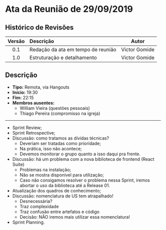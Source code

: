 # Ata da Reunião de 29/09/2019

## Histórico de Revisões

|Versão|Descrição|Autor|
|:----:|:--------|:---:|
|0.1|Redação da ata em tempo de reunião|Victor Gomide|
|1.0|Estruturação e detalhamento|Victor Gomide|

## Descrição
* **Tipo:** Remota, via Hangouts
* **Início:** 19:30
* **Fim:** 22:15
* **Membros ausentes:**
    - William Vieira (questões pessoais)
    - Thiago Pereira (compromisso na igreja)

***

* Sprint Review;
* Sprint Retrospective;
* Discussão: como tratamos as dívidas técnicas?
    - Deveriam ser tratadas como prioridade;
    - Na prática, isso não acontece;
    - Devemos monitorar o grupo quanto a isso daqui pra frente.
* Discussão: há um problema com a nova biblioteca de frontend (React Suite)
    - Problemas na instalação;
    - Não se mostra disponível para utilização;
    - Caso não consigamos resolver o problema nessa Sprint, iremos abortar o uso da biblioteca até a Release 01.
* Atualização dos quadros de conhecimento;
* Discussão: nomenclatura de US tem atrapalhado!
    - Desnecessária?
    - Traz complexidade
    - Traz confusão entre artefatos e código
    - Decisão: NÃO iremos mais utilizar essa nomenclatura!
* Sprint Planning.